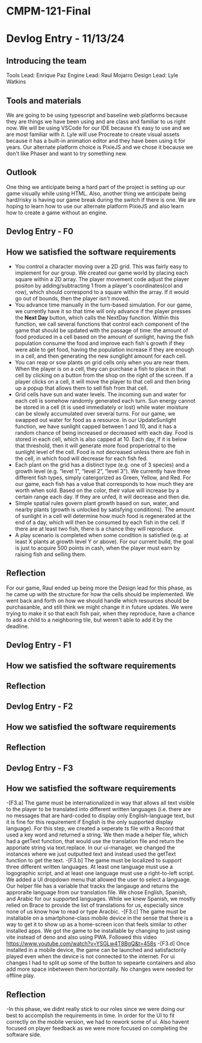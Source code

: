 # CMPM-121-Final

# Devlog Entry - 11/13/24
## Introducing the team

Tools Lead: Enrique Paz
Engine Lead: Raul Mojarro
Design Lead: Lyle Watkins



## Tools and materials
We are going to be using typescript and baseline web platforms because they are things we have been using and are class and familiar to us right now. We will be using VSCode for our IDE because it’s easy to use and we are most familiar with it. Lyle will use Procreate to create visual assets because it has a built-in animation editor and they have been using it for years. Our alternate platform choice is PixieJS and we chose it because we don't like Phaser and want to try something new.


## Outlook
One thing we anticipate being a hard part of the project is setting up our game visually while using HTML. Also, another thing we anticipate being hard/risky is having our game break during the switch if there is one. We are hoping to learn how to use our alternate platform PixieJS and also learn how to create a game without an engine.

## Devlog Entry - F0
## How we satisfied the software requirements
- You control a character moving over a 2D grid.
This was fairly easy to implement for our group. We created our game world by placing each square within a 2D array. The player movement code adjust the player positon by adding/subtracting 1 from a player's coordinates(col and row), which should correspond to a square within the array. If it would go out of bounds, then the player isn't moved. 
- You advance time manually in the turn-based simulation.
For our game, we currently have it so that time will only advance if the player presses the **Next Day** button, which calls the NextDay function. Within this function, we call several functions that control each component of the game that should be updated with the passage of time: the amount of food produced in a cell based on the amount of sunlight, having the fish population consume the food and improve each fish's growth if they were able to get food, having the population increase if they are enough in a cell, and then generating the new sunglight amount for each cell. 
- You can reap or sow plants on grid cells only when you are near them.
When the player is on a cell, they can purchase a fish to place in that cell by clicking on a button from the shop on the right of the screen. If a player clicks on a cell, it will move the player to that cell and then bring up a popup that allows them to sell fish from that cell. 
- Grid cells have sun and water levels. The incoming sun and water for each cell is somehow randomly generated each turn. Sun energy cannot be stored in a cell (it is used immediately or lost) while water moisture can be slowly accumulated over several turns.
For our game, we swapped out water for food as a resource. In our UpdateSunlight function, we have sunlight capped between 1 and 10, and it has a random chance of being increased or decreased with each day. Food is stored in each cell, which is also capped at 10. Each day, if it is below that threshold, then it will generate more food properiotnal to the sunlight level of the cell. Food is not decreased unless there are fish in the cell, in which food will decrease for each fish fed. 
- Each plant on the grid has a distinct type (e.g. one of 3 species) and a growth level (e.g. “level 1”, “level 2”, “level 3”).
We currently have three different fish types, simply catergorized as Green, Yellow, and Red. For our game, each fish has a value that corresponds to how much they are worth when sold. Based on the color, their value will increase by a certain range each day. If they are unfed, it will decrease and then die. 
- Simple spatial rules govern plant growth based on sun, water, and nearby plants (growth is unlocked by satisfying conditions).
The amount of sunlight in a cell will determine how much food is regenerated at the end of a day, which will then be consumed by each fish in the cell. If there are at least two fish, there is a chance they will reproduce. 
- A play scenario is completed when some condition is satisfied (e.g. at least X plants at growth level Y or above).
For our current build, the goal is just to acquire 500 points in cash, when the player must earn by raising fish and selling them. 

## Reflection
For our game, Raul ended up being more the Design lead for this phase, as he came up with the structure for how the cells should be implemented. We went back and forth on how we should handle which resources should be purchasanble, and still think we might change it in future updates. We were trying to make it so that each fish pair, when they reproduce, have a chance to add a child to a neighboring tile, but weren't able to add it by the deadline. 

## Devlog Entry - F1
## How we satisfied the software requirements

## Reflection 



## Devlog Entry - F2
## How we satisfied the software requirements

## Reflection

## Devlog Entry - F3
## How we satisfied the software requirements
-[F3.a] The game must be internationalized in way that allows all text visible to the player to be translated into different written languages (i.e. there are no messages that are hard-coded to display only English-language text, but it is fine for this requirement if English is the only supported display language).
For this step, we created a seperate ts file with a Record that used a key word and returned a string. We then made a helper file, which had a getText function, that would use the translation file and return the apporiate string via text.replace. In our ui-manager, we changed the instances where we just outputted text and instead used the getText function to get the text. 
-[F3.b] The game must be localized to support three different written languages. At least one language must use a logographic script, and at least one language must use a right-to-left script.
We added a UI dropdown menu that allowed the user to select a language. Our helper file has a variable that tracks the langauge and returns the approraite language from our translation file. We chose English, Spanish, and Arabic for our supported languages. While we knew Spanish, we mostly relied on Brace to provide the list of translations for us, especially since none of us know how to read or type Aracbic. 
-[F3.c] The game must be installable on a smartphone-class mobile device in the sense that there is a way to get it to show up as a home-screen icon that feels similar to other installed apps.
We got the game to be installable by changing to just using vite instead of deno and also using PWA.
Followed this video https://www.youtube.com/watch?v=YSGLw4T8BgQ&t=458s
-[F3.d] Once installed in a mobile device, the game can be launched and satisfactorily played even when the device is not connected to the internet.
For ui changes I had to split up some of the button to sepearte containers and also add more space inbetween them horizontally.
No changes were needed for offline play.

## Reflection
-In this phase, we didnt really stick to our roles since we were doing our best to accomplish the requirements in time. In order for the UI to fit correctly on the mobile version, we had to rework some of ui. Also havent focused on player feedback as we were more focused on completing the software side. 
